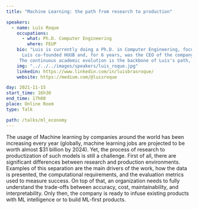 ```yaml
---
title: "Machine Learning: the path from research to production"

speakers:
  - name: Luís Roque
    occupations:
      - what: Ph.D. Computer Engineering
        where: FEUP
    bio: "Luis is currently doing a Ph.D. in Computer Engineering, focused on Probabilistic Machine Learning. He is passionate about technology, data, machine learning, and management. 
	  Luís co-founded HUUB and, for 6 years, was the CEO of the company. He raised 5M€ from VCs and corporate VCs (such as Maersk, the biggest logistics service provider in the world) and grew the company to more than 70 employees. HUUB is disrupting the Fashion Supply Chain of the future, using technology to optimize the flow of goods worldwide. The company was ranked as one of the fastest-growing tech companies in the EMEA region in 2019 (placed at 54). HUUB was acquired by Maersk in 2021.
	 The continuous academic evolution is the backbone of Luis's path, with a Master of Science in Industrial Engineering and Management, a Postgraduate degree in Business Intelligence & Analytics, and a Web Development specialization."
    img: "../../../images/speakers/luis_roque.jpg"
    linkedin: https://www.linkedin.com/in/luisbrasroque/
    website: https://medium.com/@luisroque

day: 2021-11-15
start_time: 16h30
end_time: 17h00
place: Online Room
type: Talk

path: /talks/ml_economy
---
```


The usage of Machine learning by companies around the world has been increasing every year (globally, machine learning jobs are projected to be worth almost \$31 billion by 2024). Yet, the process of research to productization of such models is still a challenge. First of all, there are significant differences between research and production environments. Examples of this separation are the main drivers of the work, how the data is presented, the computational requirements, and the evaluation metrics used to measure success. On top of that, an organization needs to fully understand the trade-offs between accuracy, cost, maintainability, and interpretability. Only then, the company is ready to infuse existing products with ML intelligence or to build ML-first products.
